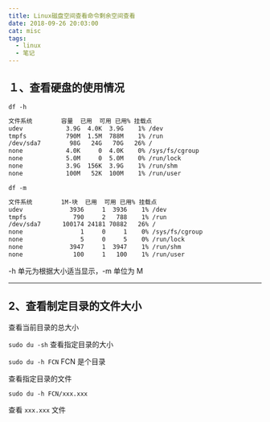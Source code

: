 ```yaml
---
title: Linux磁盘空间查看命令剩余空间查看
date: 2018-09-26 20:03:00
cat: misc
tags:
  - linux
  - 笔记
---
```


## １、查看硬盘的使用情况

`df -h`

```bash
文件系统        容量  已用  可用 已用% 挂载点
udev            3.9G  4.0K  3.9G    1% /dev
tmpfs           790M  1.5M  788M    1% /run
/dev/sda7        98G   24G   70G   26% /
none            4.0K     0  4.0K    0% /sys/fs/cgroup
none            5.0M     0  5.0M    0% /run/lock
none            3.9G  156K  3.9G    1% /run/shm
none            100M   52K  100M    1% /run/user
```

`df -m`

```bash
文件系统        1M-块  已用  可用 已用% 挂载点
udev             3936     1  3936    1% /dev
tmpfs             790     2   788    1% /run
/dev/sda7      100174 24181 70882   26% /
none                1     0     1    0% /sys/fs/cgroup
none                5     0     5    0% /run/lock
none             3947     1  3947    1% /run/shm
none              100     1   100    1% /run/user
```

-h 单元为根据大小适当显示，-m 单位为 M

---

## 2、查看制定目录的文件大小

查看当前目录的总大小

`sudo du -sh`
查看指定目录的大小

`sudo du -h FCN`
FCN 是个目录

查看指定目录的文件

`sudo du -h FCN/xxx.xxx`

查看 `xxx.xxx` 文件
